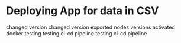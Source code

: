 # Deploying App for data in CSV
changed version
changed version
exported nodes versions
activated docker
testing
testing ci-cd pipeline
testing ci-cd pipeline